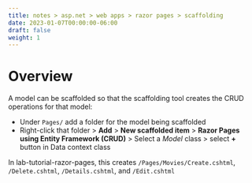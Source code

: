 ```yaml
---
title: notes > asp.net > web apps > razor pages > scaffolding
date: 2023-01-07T00:00:00-06:00
draft: false
weight: 1
---
```


# Overview
A model can be scaffolded so that the scaffolding tool creates the CRUD operations for that model:
- Under `Pages/` add a folder for the model being scaffolded
- Right-click that folder > **Add** > **New scaffolded item** > **Razor Pages using Entity Framework (CRUD)** > Select a *Model* class > select **+** button in Data context class

In lab-tutorial-razor-pages, this creates `/Pages/Movies/Create.cshtml`, `/Delete.cshtml`, `/Details.cshtml`, and `/Edit.cshtml`
